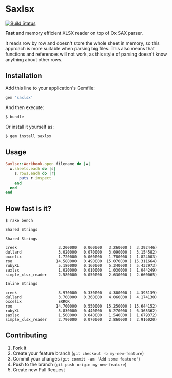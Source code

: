 # Saxlsx

[![Build Status](https://travis-ci.org/mak-it/saxlsx.png?branch=master)](https://travis-ci.org/mak-it/saxlsx)

**Fast** and memory efficient XLSX reader on top of Ox SAX parser.

It reads row by row and doesn't store the whole sheet in memory, so this
approach is more suitable when parsing big files. This also means that functions
and references will not work, as this style of parsing doesn't know
anything about other rows.

## Installation

Add this line to your application's Gemfile:

```ruby
gem 'saxlsx'
```

And then execute:

```bash
$ bundle
```

Or install it yourself as:

```bash
$ gem install saxlsx
```

## Usage

```ruby
Saxlsx::Workbook.open filename do |w|
  w.sheets.each do |s|
    s.rows.each do |r|
      puts r.inspect
    end
  end
end
```

## How fast is it?

```bash
$ rake bench
```

```
Shared Strings

Shared Strings

creek                  3.200000   0.060000   3.260000 (  3.392446)
dullard                3.020000   0.070000   3.090000 (  3.154582)
oxcelix                1.720000   0.060000   1.780000 (  1.824003)
roo                   14.580000   0.490000  15.070000 ( 15.311664)
rubyXL                 5.180000   0.160000   5.340000 (  5.432973)
saxlsx                 1.020000   0.010000   1.030000 (  1.044249)
simple_xlsx_reader     2.580000   0.050000   2.630000 (  2.660065)

Inline Strings

creek                  3.970000   0.330000   4.300000 (  4.395139)
dullard                3.700000   0.360000   4.060000 (  4.174130)
oxcelix                ERROR
roo                   14.700000   0.550000  15.250000 ( 15.644152)
rubyXL                 5.830000   0.440000   6.270000 (  6.365362)
saxlsx                 1.500000   0.040000   1.540000 (  1.679372)
simple_xlsx_reader     2.790000   0.070000   2.860000 (  2.916020)
```

## Contributing

1. Fork it
2. Create your feature branch (`git checkout -b my-new-feature`)
3. Commit your changes (`git commit -am 'Add some feature'`)
4. Push to the branch (`git push origin my-new-feature`)
5. Create new Pull Request
